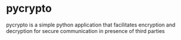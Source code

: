 # pycrypto
pycrypto is a simple python application that facilitates encryption and decryption
for secure communication in presence of third parties
